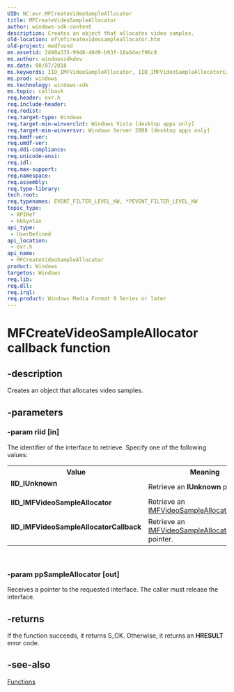 ```yaml
---
UID: NC:evr.MFCreateVideoSampleAllocator
title: MFCreateVideoSampleAllocator
author: windows-sdk-content
description: Creates an object that allocates video samples.
old-location: mf\mfcreatevideosampleallocator.htm
old-project: medfound
ms.assetid: 2d40a335-9948-40d9-b93f-18a6decf96c8
ms.author: windowssdkdev
ms.date: 08/07/2018
ms.keywords: IID_IMFVideoSampleAllocator, IID_IMFVideoSampleAllocatorCallback, IID_IUnknown, MFCreateVideoSampleAllocator, MFCreateVideoSampleAllocator callback, MFCreateVideoSampleAllocator callback function [Media Foundation], evr/MFCreateVideoSampleAllocator, mf.mfcreatevideosampleallocator
ms.prod: windows
ms.technology: windows-sdk
ms.topic: callback
req.header: evr.h
req.include-header: 
req.redist: 
req.target-type: Windows
req.target-min-winverclnt: Windows Vista [desktop apps only]
req.target-min-winversvr: Windows Server 2008 [desktop apps only]
req.kmdf-ver: 
req.umdf-ver: 
req.ddi-compliance: 
req.unicode-ansi: 
req.idl: 
req.max-support: 
req.namespace: 
req.assembly: 
req.type-library: 
tech.root: 
req.typenames: EVENT_FILTER_LEVEL_KW, *PEVENT_FILTER_LEVEL_KW
topic_type:
 - APIRef
 - kbSyntax
api_type:
 - UserDefined
api_location:
 - evr.h
api_name:
 - MFCreateVideoSampleAllocator
product: Windows
targetos: Windows
req.lib: 
req.dll: 
req.irql: 
req.product: Windows Media Format 9 Series or later
---
```


# MFCreateVideoSampleAllocator callback function


## -description


Creates an object that allocates video samples.


## -parameters




### -param riid [in]

The identifier of the interface to retrieve. Specify one of the following values:

<table>
<tr>
<th>Value</th>
<th>Meaning</th>
</tr>
<tr>
<td width="40%"><a id="IID_IUnknown"></a><a id="iid_iunknown"></a><a id="IID_IUNKNOWN"></a><dl>
<dt><b><b>IID_IUnknown</b></b></dt>
</dl>
</td>
<td width="60%">
Retrieve an <b>IUnknown</b> pointer.

</td>
</tr>
<tr>
<td width="40%"><a id="IID_IMFVideoSampleAllocator"></a><a id="iid_imfvideosampleallocator"></a><a id="IID_IMFVIDEOSAMPLEALLOCATOR"></a><dl>
<dt><b><b>IID_IMFVideoSampleAllocator</b></b></dt>
</dl>
</td>
<td width="60%">
Retrieve an <a href="https://msdn.microsoft.com/bef92133-ae6c-4013-9210-5e0f0be2002c">IMFVideoSampleAllocator</a> pointer.

</td>
</tr>
<tr>
<td width="40%"><a id="IID_IMFVideoSampleAllocatorCallback"></a><a id="iid_imfvideosampleallocatorcallback"></a><a id="IID_IMFVIDEOSAMPLEALLOCATORCALLBACK"></a><dl>
<dt><b><b>IID_IMFVideoSampleAllocatorCallback</b></b></dt>
</dl>
</td>
<td width="60%">
Retrieve an <a href="https://msdn.microsoft.com/7dbf8b3a-24b3-41d9-bb1e-9c57b88a77ac">IMFVideoSampleAllocatorCallback</a> pointer.

</td>
</tr>
</table>
 


### -param ppSampleAllocator [out]

Receives a pointer to the requested interface. The caller must release the interface.


## -returns



If the function succeeds, it returns S_OK. Otherwise, it returns an <b>HRESULT</b> error code.




## -see-also




<a href="https://msdn.microsoft.com/3018ffa7-e709-45b0-8b2b-7640d5633378">Functions</a>
 

 

